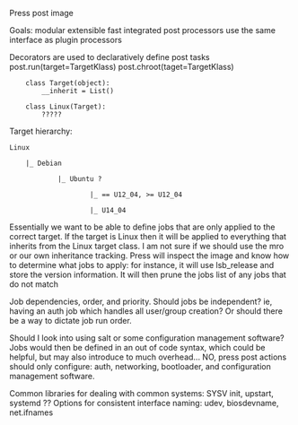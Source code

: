 Press post image

Goals:
	modular
	extensible
	fast
	integrated post processors use the same interface as plugin processors

Decorators are used to declaratively define post tasks
	post.run(target=TargetKlass)
	post.chroot(taget=TargetKlass)

		class Target(object):
			__inherit = List()

		class Linux(Target):
			?????


Target hierarchy:

	Linux
	
		|_ Debian
		
				|_ Ubuntu ?
				
						|_ == U12_04, >= U12_04
						
						|_ U14_04 



Essentially we want to be able to define jobs that are only applied to the correct target. If the target is Linux then
it will be applied to everything that inherits from the Linux target class. I am not sure if we should use the mro or
our own inheritance tracking. Press will inspect the image and know how to determine what jobs to apply: for instance,
it will use lsb_release and store the version information. It will then prune the jobs list of any jobs that do not
match

Job dependencies, order, and priority. Should jobs be independent? ie, having an auth job which handles all user/group
creation? Or should there be a way to dictate job run order.

Should I look into using salt or some configuration management software? Jobs would then be defined in an out of code
syntax, which could be helpful, but may also introduce to much overhead... NO, press post actions should only 
configure: auth, networking, bootloader, and configuration management software. 

Common libraries for dealing with common systems: SYSV init, upstart, systemd ??
Options for consistent interface naming: udev, biosdevname, net.ifnames